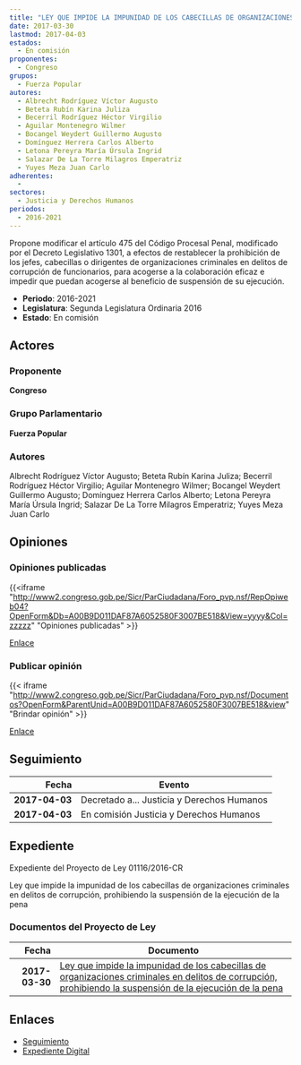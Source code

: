 ```yaml
---
title: "LEY QUE IMPIDE LA IMPUNIDAD DE LOS CABECILLAS DE ORGANIZACIONES CRIMINALES EN DELITOS DE CORRUPCIÓN, PROHIBIENDO LA SUSPENSIÓN DE LA EJECUCIÓN DE LA PENA"
date: 2017-03-30
lastmod: 2017-04-03
estados: 
  - En comisión
proponentes: 
  - Congreso
grupos: 
  - Fuerza Popular
autores: 
  - Albrecht Rodríguez Víctor Augusto
  - Beteta Rubín Karina Juliza
  - Becerril Rodríguez Héctor Virgilio
  - Aguilar Montenegro Wilmer
  - Bocangel Weydert Guillermo Augusto
  - Domínguez Herrera Carlos Alberto
  - Letona Pereyra María Úrsula Ingrid
  - Salazar De La Torre Milagros Emperatriz
  - Yuyes Meza Juan Carlo
adherentes: 
  - 
sectores: 
  - Justicia y Derechos Humanos
periodos: 
  - 2016-2021
---
```


Propone modificar el artículo 475 del Código Procesal Penal, modificado por el Decreto Legislativo 1301, a efectos de restablecer la prohibición de los jefes, cabecillas o dirigentes de organizaciones criminales en delitos de corrupción de funcionarios, para acogerse a la colaboración eficaz e impedir que puedan acogerse al beneficio de suspensión de su ejecución.

- **Periodo**: 2016-2021
- **Legislatura**: Segunda Legislatura Ordinaria 2016
- **Estado**: En comisión

## Actores

### Proponente

**Congreso**

### Grupo Parlamentario

**Fuerza Popular**

### Autores

Albrecht Rodríguez Víctor Augusto; Beteta Rubín Karina Juliza; Becerril Rodríguez Héctor Virgilio; Aguilar Montenegro Wilmer; Bocangel Weydert Guillermo Augusto; Domínguez Herrera Carlos Alberto; Letona Pereyra María Úrsula Ingrid; Salazar De La Torre Milagros Emperatriz; Yuyes Meza Juan Carlo


## Opiniones

### Opiniones publicadas

{{<iframe "http://www2.congreso.gob.pe/Sicr/ParCiudadana/Foro_pvp.nsf/RepOpiweb04?OpenForm&Db=A00B9D011DAF87A6052580F3007BE518&View=yyyy&Col=zzzzz" "Opiniones publicadas" >}}

[Enlace](http://www2.congreso.gob.pe/Sicr/ParCiudadana/Foro_pvp.nsf/RepOpiweb04?OpenForm&Db=A00B9D011DAF87A6052580F3007BE518&View=yyyy&Col=zzzzz)
### Publicar opinión

{{< iframe "http://www2.congreso.gob.pe/Sicr/ParCiudadana/Foro_pvp.nsf/Documentos?OpenForm&ParentUnid=A00B9D011DAF87A6052580F3007BE518&view" "Brindar opinión" >}}

[Enlace](http://www2.congreso.gob.pe/Sicr/ParCiudadana/Foro_pvp.nsf/Documentos?OpenForm&ParentUnid=A00B9D011DAF87A6052580F3007BE518&view)

## Seguimiento

| Fecha | Evento |
|------:|--------|
| **2017-04-03** | Decretado a... Justicia y Derechos Humanos|
| **2017-04-03** | En comisión Justicia y Derechos Humanos|


## Expediente

Expediente del Proyecto de Ley 01116/2016-CR

Ley que impide la impunidad de los cabecillas de organizaciones criminales en delitos de corrupción, prohibiendo la suspensión de la ejecución de la pena


### Documentos del Proyecto de Ley

| Fecha | Documento |
|------:|--------|
| **2017-03-30** | [Ley que impide la impunidad de los cabecillas de organizaciones criminales en delitos de corrupción, prohibiendo la suspensión de la ejecución de la pena](http://www.leyes.congreso.gob.pe/Documentos/2016_2021/Proyectos_de_Ley_y_de_Resoluciones_Legislativas/PL0111620170330.pdf) |

## Enlaces 

- [Seguimiento](http://www2.congreso.gob.pe/Sicr/TraDocEstProc/CLProLey2016.nsf/f7fff46988ca05b1052578e100829cc7/c2c5b72db959e342052580f3006f0b87?OpenDocument)
- [Expediente Digital](http://www2.congreso.gob.pehttp://www2.congreso.gob.pe/Sicr/TraDocEstProc/CLProLey2016.nsf/f7fff46988ca05b1052578e100829cc7/c2c5b72db959e342052580f3006f0b87?OpenDocument&Click=05257FB7005EB655.eb71d0cf91d8294e05256cdf006b5706/$Body/0.1C6C)
